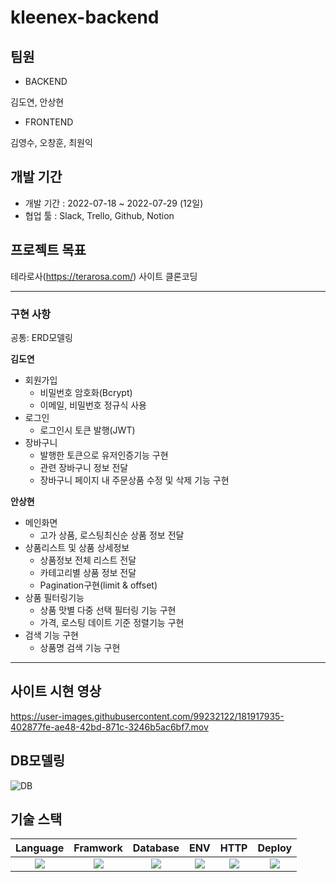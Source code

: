 # kleenex-backend

## 팀원

 - BACKEND
 
 김도연, 안상현
 
 - FRONTEND
 
 김영수, 오창훈, 최원익

## 개발 기간
- 개발 기간 : 2022-07-18 ~ 2022-07-29 (12일)
- 협업 툴 : Slack, Trello, Github, Notion

## 프로젝트 목표

테라로사(https://terarosa.com/) 사이트 클론코딩

---

### 구현 사항

공통: ERD모델링

**김도연**
- 회원가입
   - 비밀번호 암호화(Bcrypt)
   - 이메일, 비밀번호 정규식 사용
- 로그인
   - 로그인시 토큰 발행(JWT)
- 장바구니
   - 발행한 토큰으로 유저인증기능 구현
   - 관련 장바구니 정보 전달 
   - 장바구니 페이지 내 주문상품 수정 및 삭제 기능 구현

**안상현**

- 메인화면
   - 고가 상품, 로스팅최신순 상품 정보 전달
- 상품리스트 및 상품 상세정보 
   - 상품정보 전체 리스트 전달
   - 카테고리별 상품 정보 전달
   - Pagination구현(limit & offset)
- 상품 필터링기능
   - 상품 맛별 다중 선택 필터링 기능 구현
   - 가격, 로스팅 데이트 기준 정렬기능 구현
- 검색 기능 구현
   - 상품명 검색 기능 구현

---

## 사이트 시현 영상

https://user-images.githubusercontent.com/99232122/181917935-402877fe-ae48-42bd-871c-3246b5ac6bf7.mov

## DB모델링
![DB](https://user-images.githubusercontent.com/99232122/181917443-5e959b79-4af4-4775-9c71-8be9a1e22194.png)


## 기술 스택
|                                                Language                                                |                                                Framwork                                                |                                               Database                                               |                                                     ENV                                                      |                                                   HTTP                                                   |                                                  Deploy                                                 |
| :----------------------------------------------------------------------------------------------------: | :----------------------------------------------------------------------------------------------------: | :--------------------------------------------------------------------------------------------------: | :----------------------------------------------------------------------------------------------------------: | :------------------------------------------------------------------------------------------------------: |:------------------------------------------------------------------------------------------------------: |
| <img src="https://img.shields.io/badge/python-3776AB?style=for-the-badge&logo=python&logoColor=white"> | <img src="https://img.shields.io/badge/django-092E20?style=for-the-badge&logo=django&logoColor=white"> | <img src="https://img.shields.io/badge/mysql-4479A1?style=for-the-badge&logo=mysql&logoColor=black"> | <img src="https://img.shields.io/badge/miniconda3-44A833?style=for-the-badge&logo=anaconda&logoColor=white"> | <img src="https://img.shields.io/badge/postman-FF6C37?style=for-the-badge&logo=postman&logoColor=white"> | <img src="https://img.shields.io/badge/aws-232F3E?style=for-the-badge&logo=Amazon AWS&logoColor=white">|



